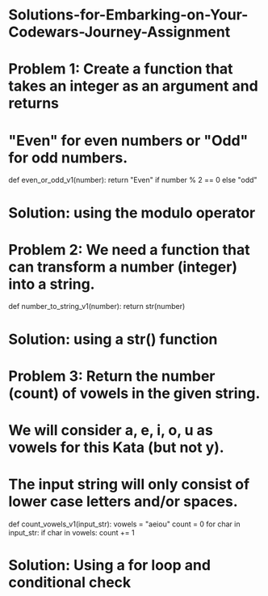 ﻿# Solutions-for-Embarking-on-Your-Codewars-Journey-Assignment
# Problem 1: Create a function that takes an integer as an argument and returns 
# "Even" for even numbers or "Odd" for odd numbers.

def even_or_odd_v1(number):
    return "Even" if number % 2 == 0 else "odd" 
# Solution: using the modulo operator 

# Problem 2: We need a function that can transform a number (integer) into a string.

def number_to_string_v1(number):
    return str(number)
# Solution: using a str() function

# Problem 3: Return the number (count) of vowels in the given string.
# We will consider a, e, i, o, u as vowels for this Kata (but not y).
# The input string will only consist of lower case letters and/or spaces.

def count_vowels_v1(input_str):
    vowels = "aeiou"
    count = 0 
    for char in input_str: 
        if char in vowels: 
            count += 1 
# Solution: Using a for loop and conditional check
